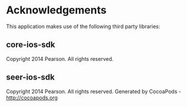 # Acknowledgements
This application makes use of the following third party libraries:

## core-ios-sdk

Copyright 2014 Pearson. All rights reserved.

## seer-ios-sdk

Copyright 2014 Pearson. All rights reserved.
Generated by CocoaPods - http://cocoapods.org
